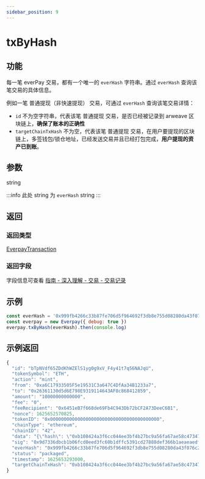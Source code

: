 ```yaml
---
sidebar_position: 9
---
```


# txByHash

## 功能
每一笔 everPay 交易，都有一个唯一的 `everHash` 字符串。通过 `everHash` 查询该笔交易的具体信息。

例如一笔 普通提现（非快速提现） 交易，可通过 `everHash` 查询该笔交易详情：
* `id` 不为空字符串，代表该笔 普通提现 交易，是否已经被记录到 arweave 区块链上，**确保了账本的正确性**
* `targetChainTxHash` 不为空，代表该笔 普通提现 交易，在用户要提现的区块链上，多签钱包/锁仓地址，已经发送交易并且已经打包完成，**用户提现的资产已到账**。

## 参数
string

:::info
此处 string 为 `everHash` string
:::
## 返回
### 返回类型
[EverpayTransaction](../types#everpaytransaction)

### 返回字段
字段信息可查看 [指南 - 深入理解 - 交易 - 交易记录](../../../guide/dive/transaction#交易记录)
## 示例

```js
const everHash = '0x999fb4266c33b87fe706d5f964692f3db8e755d08280da43f076c229e0a821f8'
const everpay = new Everpay({ debug: true })
everpay.txByHash(everHash).then(console.log)
```

## 示例返回
```js
{
  "id": "bTpNVdf65ZDdKhWZElS1yg0g9xV_F4y41t7q56NAJqU",
  "tokenSymbol": "ETH",
  "action": "mint",
  "from": "0xa6C17933505F5e19531C3a647C4DfAa34B1233a7",
  "to": "0x26361130d5d6E798E9319114643AF8c868412859",
  "amount": "10000000000000",
  "fee": "0",
  "feeRecipient": "0x6451eB7f668de69Fb4C943Db72bCF2A73DeeC6B1",
  "nonce": 1625652570825,
  "tokenID": "0x0000000000000000000000000000000000000000",
  "chainType": "ethereum",
  "chainID": "42",
  "data": "{\"hash\": \"0xb108424a3f6cc044ee3bf4b27bc9a56fa67ae58c4734711b3ced775639bf0d2b\", \"nonce\": \"0xc6\", \"blockHash\": \"0x2a9c4090b8110e602d7b346d07d34d2f7445d0b20c76fda12f1757f98189f354\", \"blockNumber\": \"0x18c3854\", \"transactionIndex\": \"0x1\", \"from\": \"0x26361130d5d6E798E9319114643AF8c868412859\", \"to\": \"0xa7ae99C13d82dd32fc6445Ec09e38d197335F38a\", \"value\": \"0x9184e72a000\", \"gas\": \"0x587a\", \"gasPrice\": \"0x1bf08eb00\", \"input\": \"0x\", \"r\": \"0xea4722b335b447a8d01c06fb6be4840494dea3869979a92b0ba5a4f4e4d5d6cc\", \"s\": \"0x23ce4a06c1185625244415de593f15fa4e97c32c5379ead26d788e864b917da4\", \"v\": \"0x77\"}",
  "sig": "0x9d7336dbcb1b06fcd0eed3fc60b1dffc5391cd27888def366b1aeaeaedf91ae663f8dfb9c1b53395572b7a668491eb91edfe2e1f49a5d9ffa592027a06e3a4ee1c",
  "everHash": "0x999fb4266c33b87fe706d5f964692f3db8e755d08280da43f076c229e0a821f8",
  "status": "packaged",
  "timestamp": 1625653293000,
  "targetChainTxHash": "0xb108424a3f6cc044ee3bf4b27bc9a56fa67ae58c4734711b3ced775639bf0d2b"
}
```
